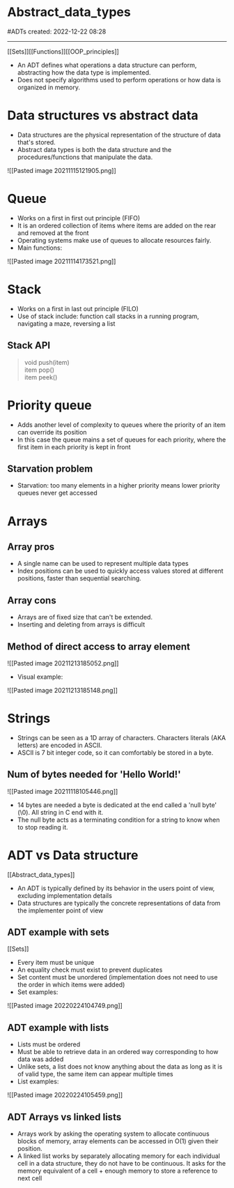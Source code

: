 

# Abstract_data_types
#ADTs     created: 2022-12-22 08:28

---
[[Sets]][[Functions]][[OOP_principles]] 
- An ADT defines what operations a data structure can perform, abstracting how the data type is implemented.
- Does not specify algorithms used to perform operations or how data is organized in memory.


# Data structures vs abstract data
- Data structures are the physical representation of the structure of data that's stored.
- Abstract data types is both the data structure and the procedures/functions that manipulate the data.

![[Pasted image 20211115121905.png]]

# Queue
- Works on a first in first out principle (FIFO)
- It is an ordered collection of items where items are added on the rear and removed at the front
- Operating systems make use of queues to allocate resources fairly.
- Main functions:

![[Pasted image 20211114173521.png]]

# Stack
- Works on a first in last out principle (FILO)
- Use of stack include: function call stacks in a running program, navigating a maze, reversing a list

## Stack API

>void push(item)  
item pop()  
item peek()

# Priority queue
- Adds another level of complexity to queues where the priority of an item can override its position
- In this case the queue mains a set of queues for each priority, where the first item in each priority is kept in front
## Starvation problem
- Starvation: too many elements in a higher priority means lower priority queues never get accessed

# Arrays
## Array pros
- A single name can be used to represent multiple data types
- Index positions can be used to quickly access values stored at different positions, faster than sequential searching.
## Array cons
- Arrays are of fixed size that can't be extended.
- Inserting and deleting from arrays is difficult 

## Method of direct access to array element

![[Pasted image 20211213185052.png]]

- Visual example:

![[Pasted image 20211213185148.png]]

# Strings
- Strings can be seen as a 1D array of characters. Characters literals (AKA letters) are encoded in ASCII.
- ASCII is 7 bit integer code, so it can comfortably be stored in a byte.
## Num of bytes needed for 'Hello World!'
![[Pasted image 20211118105446.png]]
- 14 bytes are needed a byte is dedicated at the end called a 'null byte' (\0). All string in C end with it.
- The null byte acts as a terminating condition for a string to know when to stop reading it.


# ADT vs Data structure

[[Abstract_data_types]]

- An ADT is typically defined by its behavior in the users point of view, excluding implementation details
- Data structures are typically the concrete representations of data from the implementer point of view

## ADT example with sets
[[Sets]]
- Every item must be unique
- An equality check must exist to prevent duplicates
- Set content must be unordered (implementation does not need to use the order in which items were added)
- Set examples:

![[Pasted image 20220224104749.png]]

## ADT example with lists
- Lists must be ordered
- Must be able to retrieve data in an ordered way corresponding to how data was added
- Unlike sets, a list does not know anything about the data as long as it is of valid type, the same item can appear multiple times
- List examples:

![[Pasted image 20220224105459.png]]

## ADT Arrays vs linked lists
- Arrays work by asking the operating system to allocate continuous blocks of memory, array elements can be accessed in O(1) given their position.
- A linked list works by separately allocating memory for each individual cell in a data structure, they do not have to be continuous. It asks for the memory equivalent of a cell + enough memory to store a reference to next cell 
